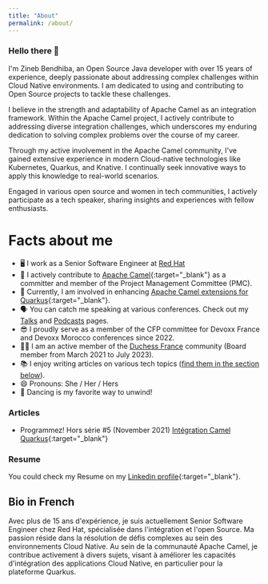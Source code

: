 ```yaml
---
title: "About"
permalink: /about/
---
```


### Hello there 👋
I'm Zineb Bendhiba, an Open Source Java developer with over 15 years of experience, deeply passionate about addressing complex challenges within Cloud Native environments. I am dedicated to using and contributing to Open Source projects to tackle these challenges. 

I believe in the strength and adaptability of Apache Camel as an integration framework. Within the Apache Camel project, I actively contribute to addressing diverse integration challenges, which underscores my enduring dedication to solving complex problems over the course of my career.

Through my active involvement in the Apache Camel community, I've gained extensive experience in modern Cloud-native technologies like Kubernetes, Quarkus, and Knative. I continually seek innovative ways to apply this knowledge to real-world scenarios.

Engaged in various open source and women in tech communities, I actively participate as a tech speaker, sharing insights and experiences with fellow enthusiasts.

# Facts about me
- 🖥 I work as a Senior Software Engineer at [Red Hat](https://www.redhat.com/)
- 🐪 I actively contribute to [Apache Camel](https://camel.apache.org/){:target="_blank"} as a committer and member of the Project Management Committee (PMC).
- 🔭 Currently, I am involved in enhancing [Apache Camel extensions for Quarkus](https://camel.apache.org/camel-quarkus){:target="_blank"}.
- 🗣 You can catch me speaking at various conferences. Check out my [Talks](/conf) and [Podcasts](/podcast) pages. 
- 😎 I proudly serve as a member of the CFP committee for Devoxx France and Devoxx Morocco conferences since 2022.
- 👯‍♀️ I am an active member of the [Duchess France](https://www.duchess-france.fr/) community (Board member from March 2021 to July 2023).
- 📚 I enjoy writing articles on various tech topics ([find them in the section below](#articles)). 
- 😄 Pronouns: She / Her / Hers
- 💃 Dancing is my favorite way to unwind!

### Articles
- Programmez! Hors série #5 (November 2021) [Intégration Camel Quarkus](https://www.programmez.com/magazine/article/integration-camel-quarkus){:target="_blank"}

### Resume
You could check my Resume on my [Linkedin profile](https://www.linkedin.com/in/zbendhiba/){:target="_blank"}.

## Bio in French
Avec plus de 15 ans d'expérience, je suis actuellement Senior Software Engineer chez Red Hat, spécialisée dans l'intégration et l'open Source. Ma passion réside dans la résolution de défis complexes au sein des environnements Cloud Native. Au sein de la communauté Apache Camel, je contribue activement à divers sujets, visant à améliorer les capacités d'intégration des applications Cloud Native, en particulier pour la plateforme Quarkus.
